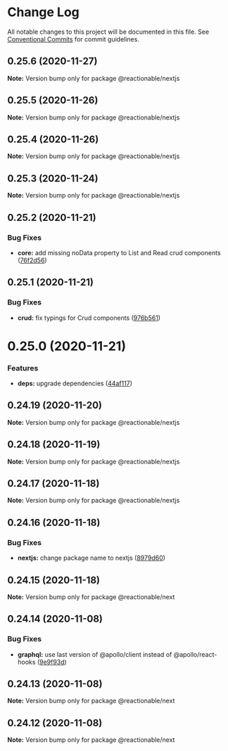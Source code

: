 # Change Log

All notable changes to this project will be documented in this file.
See [Conventional Commits](https://conventionalcommits.org) for commit guidelines.

## 0.25.6 (2020-11-27)

**Note:** Version bump only for package @reactionable/nextjs





## 0.25.5 (2020-11-26)

**Note:** Version bump only for package @reactionable/nextjs





## 0.25.4 (2020-11-26)

**Note:** Version bump only for package @reactionable/nextjs





## 0.25.3 (2020-11-24)

**Note:** Version bump only for package @reactionable/nextjs





## 0.25.2 (2020-11-21)


### Bug Fixes

* **core:** add missing noData property to List and Read crud components ([76f2d56](https://github.com/reactionable/reactionable/commit/76f2d56db80634fe9b23ade17355e568d6595d86))





## 0.25.1 (2020-11-21)


### Bug Fixes

* **crud:** fix typings for Crud components ([976b561](https://github.com/reactionable/reactionable/commit/976b5616f2e5e959410c7a9ffee20d4578ab3667))





# 0.25.0 (2020-11-21)


### Features

* **deps:** upgrade dependencies ([44af117](https://github.com/reactionable/reactionable/commit/44af1177f505c96ba35ba2879f5abc5273391e19))





## 0.24.19 (2020-11-20)

**Note:** Version bump only for package @reactionable/nextjs





## 0.24.18 (2020-11-19)

**Note:** Version bump only for package @reactionable/nextjs





## 0.24.17 (2020-11-18)

**Note:** Version bump only for package @reactionable/nextjs





## 0.24.16 (2020-11-18)


### Bug Fixes

* **nextjs:** change package name to nextjs ([8979d60](https://github.com/reactionable/reactionable/commit/8979d600a40efdad4d0700e4d22d542e5d907102))





## 0.24.15 (2020-11-18)

**Note:** Version bump only for package @reactionable/next





## 0.24.14 (2020-11-08)


### Bug Fixes

* **graphql:** use last version of @apollo/client instead of @apollo/react-hooks ([9e9f93d](https://github.com/reactionable/reactionable/commit/9e9f93dfbd3bf08f25bdc29020f5dde9e60be9dd))





## 0.24.13 (2020-11-08)

**Note:** Version bump only for package @reactionable/next





## 0.24.12 (2020-11-08)

**Note:** Version bump only for package @reactionable/next
